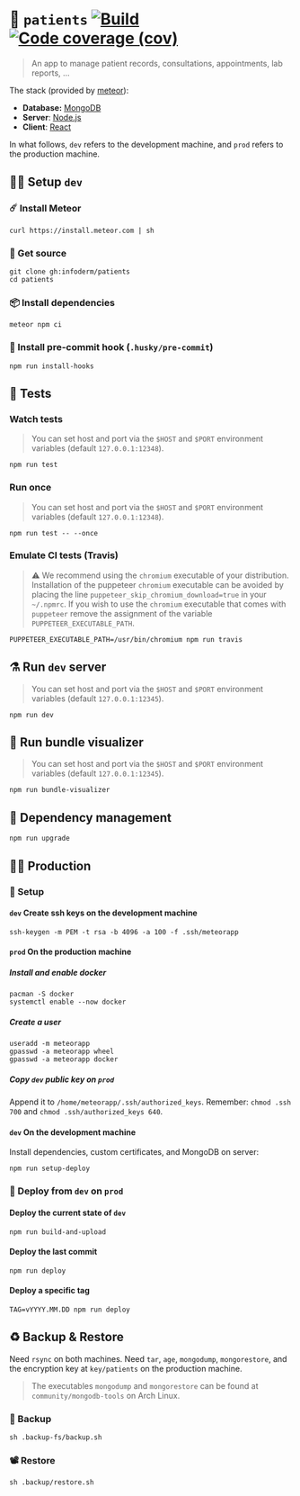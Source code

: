 :face_with_thermometer: `patients`
[![Build](https://img.shields.io/travis/infoderm/patients/main.svg)](https://travis-ci.org/infoderm/patients/branches)
[![Code coverage (cov)](https://img.shields.io/codecov/c/gh/infoderm/patients/main.svg)](https://codecov.io/gh/infoderm/patients)
==

> An app to manage patient records, consultations,
> appointments, lab reports, ...

The stack (provided by  [meteor](https://meteor.com)):
  - **Database:** [MongoDB](https://mongodb.com)
  - **Server**: [Node.js](https://nodejs.org)
  - **Client**: [React](https://reactjs.org)


In what follows, `dev` refers to the development machine, and `prod` refers to
the production machine.


## :woman_technologist: Setup `dev`

### :comet: Install Meteor

    curl https://install.meteor.com | sh

### :scroll: Get source

    git clone gh:infoderm/patients
    cd patients

### :package: Install dependencies

    meteor npm ci

### :fishing_pole_and_fish: Install pre-commit hook (`.husky/pre-commit`)

    npm run install-hooks

## :microscope: Tests

### Watch tests

> You can set host and port via the `$HOST` and `$PORT` environment variables (default `127.0.0.1:12348`).

    npm run test

### Run once

> You can set host and port via the `$HOST` and `$PORT` environment variables (default `127.0.0.1:12348`).

    npm run test -- --once

### Emulate CI tests (Travis)
> :warning: We recommend using the `chromium` executable of your distribution. Installation of the
puppeteer `chromium` executable can be avoided by placing the line
`puppeteer_skip_chromium_download=true` in your `~/.npmrc`. If you wish to use
the `chromium` executable that comes with `puppeteer` remove the assignment of the variable
`PUPPETEER_EXECUTABLE_PATH`.

    PUPPETEER_EXECUTABLE_PATH=/usr/bin/chromium npm run travis

## :alembic: Run `dev` server

> You can set host and port via the `$HOST` and `$PORT` environment variables (default `127.0.0.1:12345`).

    npm run dev

## :elephant: Run bundle visualizer

> You can set host and port via the `$HOST` and `$PORT` environment variables (default `127.0.0.1:12345`).

    npm run bundle-visualizer

## :gift: Dependency management

    npm run upgrade

## :woman_health_worker: Production

### :wrench: Setup

#### `dev` Create ssh keys on the development machine

    ssh-keygen -m PEM -t rsa -b 4096 -a 100 -f .ssh/meteorapp

#### `prod` On the production machine

##### Install and enable docker

    pacman -S docker
    systemctl enable --now docker

##### Create a user

    useradd -m meteorapp
    gpasswd -a meteorapp wheel
    gpasswd -a meteorapp docker

##### Copy `dev` public key on `prod`

Append it to `/home/meteorapp/.ssh/authorized_keys`.
Remember: `chmod .ssh 700` and `chmod .ssh/authorized_keys 640`.

#### `dev` On the development machine
Install dependencies, custom certificates, and MongoDB on server:

    npm run setup-deploy

### :rocket: Deploy from `dev` on `prod`

#### Deploy the current state of `dev`

    npm run build-and-upload

#### Deploy the last commit

    npm run deploy

#### Deploy a specific tag

    TAG=vYYYY.MM.DD npm run deploy

## :recycle: Backup & Restore

Need `rsync` on both machines.
Need `tar`, `age`, `mongodump`, `mongorestore`,
and the encryption key at `key/patients` on the production machine.

> The executables `mongodump` and `mongorestore` can be found at `community/mongodb-tools` on Arch Linux.

### :movie_camera: Backup

    sh .backup-fs/backup.sh

### :film_projector: Restore

    sh .backup/restore.sh
